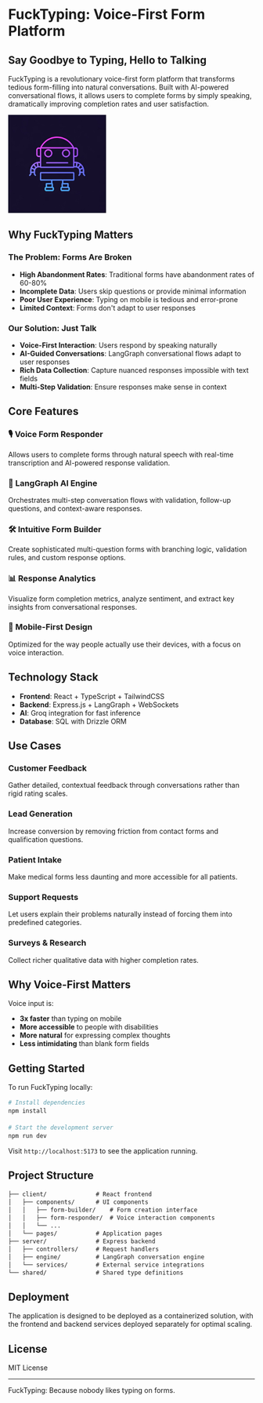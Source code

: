 # FuckTyping: Voice-First Form Platform

## Say Goodbye to Typing, Hello to Talking

FuckTyping is a revolutionary voice-first form platform that transforms tedious form-filling into natural conversations. Built with AI-powered conversational flows, it allows users to complete forms by simply speaking, dramatically improving completion rates and user satisfaction.

<img src="generated-icon.png" alt="FuckTyping Logo" width="200"/>

## Why FuckTyping Matters

### The Problem: Forms Are Broken

- **High Abandonment Rates**: Traditional forms have abandonment rates of 60-80%
- **Incomplete Data**: Users skip questions or provide minimal information
- **Poor User Experience**: Typing on mobile is tedious and error-prone
- **Limited Context**: Forms don't adapt to user responses

### Our Solution: Just Talk

- **Voice-First Interaction**: Users respond by speaking naturally
- **AI-Guided Conversations**: LangGraph conversational flows adapt to user responses
- **Rich Data Collection**: Capture nuanced responses impossible with text fields
- **Multi-Step Validation**: Ensure responses make sense in context

## Core Features

### 🎙️ Voice Form Responder
Allows users to complete forms through natural speech with real-time transcription and AI-powered response validation.

### 🧠 LangGraph AI Engine
Orchestrates multi-step conversation flows with validation, follow-up questions, and context-aware responses.

### 🛠️ Intuitive Form Builder
Create sophisticated multi-question forms with branching logic, validation rules, and custom response options.

### 📊 Response Analytics
Visualize form completion metrics, analyze sentiment, and extract key insights from conversational responses.

### 📱 Mobile-First Design
Optimized for the way people actually use their devices, with a focus on voice interaction.

## Technology Stack

- **Frontend**: React + TypeScript + TailwindCSS
- **Backend**: Express.js + LangGraph + WebSockets
- **AI**: Groq integration for fast inference
- **Database**: SQL with Drizzle ORM

## Use Cases

### Customer Feedback
Gather detailed, contextual feedback through conversations rather than rigid rating scales.

### Lead Generation
Increase conversion by removing friction from contact forms and qualification questions.

### Patient Intake
Make medical forms less daunting and more accessible for all patients.

### Support Requests
Let users explain their problems naturally instead of forcing them into predefined categories.

### Surveys & Research
Collect richer qualitative data with higher completion rates.

## Why Voice-First Matters

Voice input is:
- **3x faster** than typing on mobile
- **More accessible** to people with disabilities
- **More natural** for expressing complex thoughts
- **Less intimidating** than blank form fields

## Getting Started

To run FuckTyping locally:

```bash
# Install dependencies
npm install

# Start the development server
npm run dev
```

Visit `http://localhost:5173` to see the application running.

## Project Structure

```
├── client/              # React frontend
│   ├── components/      # UI components
│   │   ├── form-builder/    # Form creation interface
│   │   ├── form-responder/  # Voice interaction components
│   │   └── ...
│   └── pages/           # Application pages
├── server/              # Express backend
│   ├── controllers/     # Request handlers
│   ├── engine/          # LangGraph conversation engine
│   └── services/        # External service integrations
└── shared/              # Shared type definitions
```

## Deployment

The application is designed to be deployed as a containerized solution, with the frontend and backend services deployed separately for optimal scaling.

## License

MIT License

---

FuckTyping: Because nobody likes typing on forms.
